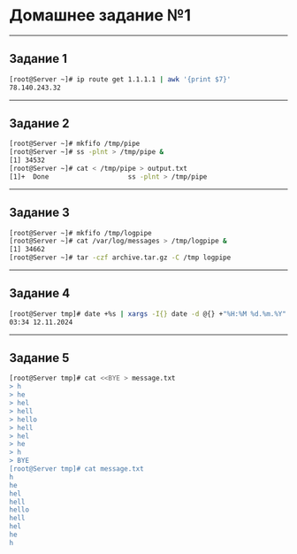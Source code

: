 # Домашнее задание №1

---

## Задание 1
```bash
[root@Server ~]# ip route get 1.1.1.1 | awk '{print $7}'
78.140.243.32
```

---

## Задание 2
```bash
[root@Server ~]# mkfifo /tmp/pipe
[root@Server ~]# ss -plnt > /tmp/pipe &
[1] 34532
[root@Server ~]# cat < /tmp/pipe > output.txt
[1]+  Done                    ss -plnt > /tmp/pipe 
```

---

## Задание 3
```bash
[root@Server ~]# mkfifo /tmp/logpipe
[root@Server ~]# cat /var/log/messages > /tmp/logpipe &
[1] 34662
[root@Server ~]# tar -czf archive.tar.gz -C /tmp logpipe
```

---

## Задание 4
```bash
[root@Server tmp]# date +%s | xargs -I{} date -d @{} +"%H:%M %d.%m.%Y"
03:34 12.11.2024
```

---

## Задание 5
```bash
[root@Server tmp]# cat <<BYE > message.txt
> h
> he
> hel
> hell
> hello
> hell
> hel
> he
> h
> BYE
[root@Server tmp]# cat message.txt
h
he
hel
hell
hello
hell
hel
he
h
```
